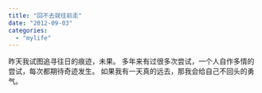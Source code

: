 ```yaml
---
title: "回不去就往前走"
date: "2012-09-03"
categories: 
  - "mylife"
---
```


昨天我试图追寻往日的痕迹，未果。 多年来有过很多次尝试，一个人自作多情的尝试，每次都期待奇迹发生。 如果我有一天真的远去，那我会给自己不回头的勇气。
